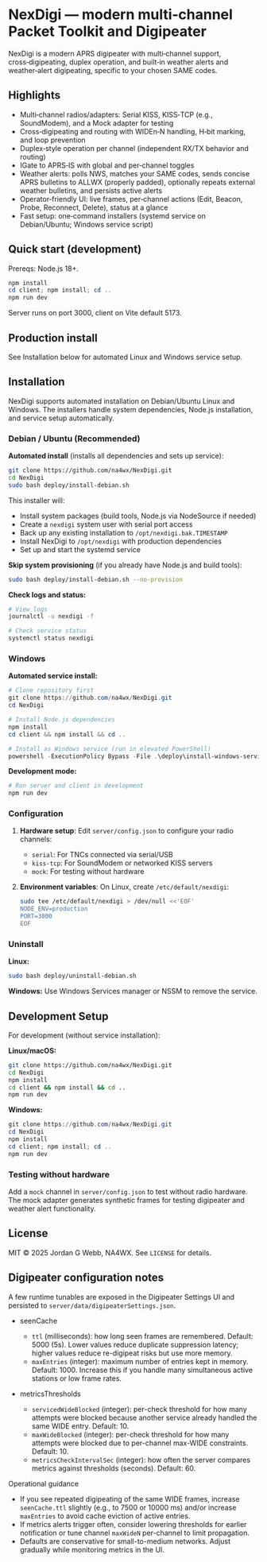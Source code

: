 # NexDigi — modern multi‑channel Packet Toolkit and Digipeater

NexDigi is a modern APRS digipeater with multi‑channel support, cross‑digipeating, duplex operation, and built‑in weather alerts and weather‑alert digipeating, specific to your chosen SAME codes.

## Highlights

- Multi‑channel radios/adapters: Serial KISS, KISS‑TCP (e.g., SoundModem), and a Mock adapter for testing
- Cross‑digipeating and routing with WIDEn‑N handling, H‑bit marking, and loop prevention
- Duplex‑style operation per channel (independent RX/TX behavior and routing)
- IGate to APRS‑IS with global and per‑channel toggles
- Weather alerts: polls NWS, matches your SAME codes, sends concise APRS bulletins to ALLWX (properly padded), optionally repeats external weather bulletins, and persists active alerts
- Operator‑friendly UI: live frames, per‑channel actions (Edit, Beacon, Probe, Reconnect, Delete), status at a glance
- Fast setup: one‑command installers (systemd service on Debian/Ubuntu; Windows service script)

## Quick start (development)

Prereqs: Node.js 18+.

```powershell
npm install
cd client; npm install; cd ..
npm run dev
```

Server runs on port 3000, client on Vite default 5173.

## Production install

See Installation below for automated Linux and Windows service setup.

## Installation

NexDigi supports automated installation on Debian/Ubuntu Linux and Windows. The installers handle system dependencies, Node.js installation, and service setup automatically.

### Debian / Ubuntu (Recommended)

**Automated install** (installs all dependencies and sets up service):

```bash
git clone https://github.com/na4wx/NexDigi.git
cd NexDigi
sudo bash deploy/install-debian.sh
```

This installer will:
- Install system packages (build tools, Node.js via NodeSource if needed)
- Create a `nexdigi` system user with serial port access
- Back up any existing installation to `/opt/nexdigi.bak.TIMESTAMP`
- Install NexDigi to `/opt/nexdigi` with production dependencies
- Set up and start the systemd service

**Skip system provisioning** (if you already have Node.js and build tools):

```bash
sudo bash deploy/install-debian.sh --no-provision
```

**Check logs and status:**

```bash
# View logs
journalctl -u nexdigi -f

# Check service status
systemctl status nexdigi
```

### Windows

**Automated service install:**

```powershell
# Clone repository first
git clone https://github.com/na4wx/NexDigi.git
cd NexDigi

# Install Node.js dependencies
npm install
cd client && npm install && cd ..

# Install as Windows service (run in elevated PowerShell)
powershell -ExecutionPolicy Bypass -File .\deploy\install-windows-service.ps1
```

**Development mode:**

```powershell
# Run server and client in development
npm run dev
```

### Configuration

1. **Hardware setup**: Edit `server/config.json` to configure your radio channels:
   - `serial`: For TNCs connected via serial/USB
   - `kiss-tcp`: For SoundModem or networked KISS servers  
   - `mock`: For testing without hardware

2. **Environment variables**: On Linux, create `/etc/default/nexdigi`:
   ```bash
   sudo tee /etc/default/nexdigi > /dev/null <<'EOF'
   NODE_ENV=production
   PORT=3000
   EOF
   ```

### Uninstall

**Linux:**
```bash
sudo bash deploy/uninstall-debian.sh
```

**Windows:** Use Windows Services manager or NSSM to remove the service.

## Development Setup

For development (without service installation):

**Linux/macOS:**
```bash
git clone https://github.com/na4wx/NexDigi.git
cd NexDigi
npm install
cd client && npm install && cd ..
npm run dev
```

**Windows:**
```powershell
git clone https://github.com/na4wx/NexDigi.git
cd NexDigi
npm install
cd client; npm install; cd ..
npm run dev
```

### Testing without hardware

Add a `mock` channel in `server/config.json` to test without radio hardware. The mock adapter generates synthetic frames for testing digipeater and weather alert functionality.

## License

MIT © 2025 Jordan G Webb, NA4WX. See `LICENSE` for details.

## Digipeater configuration notes

A few runtime tunables are exposed in the Digipeater Settings UI and persisted to `server/data/digipeaterSettings.json`.

- seenCache
   - `ttl` (milliseconds): how long seen frames are remembered. Default: 5000 (5s). Lower values reduce duplicate suppression latency; higher values reduce re-digipeat risks but use more memory.
   - `maxEntries` (integer): maximum number of entries kept in memory. Default: 1000. Increase this if you handle many simultaneous active stations or low frame rates.

- metricsThresholds
   - `servicedWideBlocked` (integer): per-check threshold for how many attempts were blocked because another service already handled the same WIDE entry. Default: 10.
   - `maxWideBlocked` (integer): per-check threshold for how many attempts were blocked due to per-channel max-WIDE constraints. Default: 10.
   - `metricsCheckIntervalSec` (integer): how often the server compares metrics against thresholds (seconds). Default: 60.

Operational guidance
- If you see repeated digipeating of the same WIDE frames, increase `seenCache.ttl` slightly (e.g., to 7500 or 10000 ms) and/or increase `maxEntries` to avoid cache eviction of active entries.
- If metrics alerts trigger often, consider lowering thresholds for earlier notification or tune channel `maxWideN` per-channel to limit propagation.
- Defaults are conservative for small-to-medium networks. Adjust gradually while monitoring metrics in the UI.


